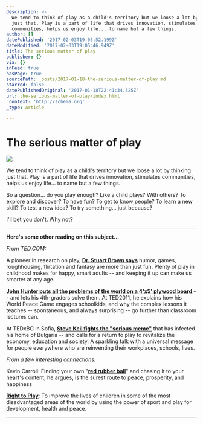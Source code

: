 ```yaml
---
description: >-
  We tend to think of play as a child's territory but we loose a lot by thinking
  just that. Play is a part of life that drives innovation, stimulates
  communities, helps us enjoy life... to name but a few things.
author: []
datePublished: '2017-02-03T19:05:52.199Z'
dateModified: '2017-02-03T19:05:46.949Z'
title: The serious matter of play
publisher: {}
via: {}
inFeed: true
hasPage: true
sourcePath: _posts/2017-01-18-the-serious-matter-of-play.md
starred: false
datePublishedOriginal: '2017-01-18T22:41:34.325Z'
url: the-serious-matter-of-play/index.html
_context: 'http://schema.org'
_type: Article

---
```

# The serious matter of play
![](https://the-grid-user-content.s3-us-west-2.amazonaws.com/45909f9a-7064-4dc3-9703-df4e13dbbf19.png)

We tend to think of play as a child's territory but we loose a lot by thinking just that. Play is a part of life that drives innovation, stimulates communities, helps us enjoy life... to name but a few things.

So a question... do you play enough? Like a child plays? With others? To explore and discover? To have fun? To get to know people? To learn a new skill? To test a new idea? To try something... just because?

I'll bet you don't. Why not?

---

**Here's some other reading on this subject...**

_From TED.COM:_

A pioneer in research on play, **[Dr. Stuart Brown says][0]** humor, games, roughhousing, flirtation and fantasy are more than just fun. Plenty of play in childhood makes for happy, smart adults -- and keeping it up can make us smarter at any age.

**[John Hunter puts all the problems of the world on a 4'x5' plywood board ][1]**-- and lets his 4th-graders solve them. At TED2011, he explains how his World Peace Game engages schoolkids, and why the complex lessons it teaches -- spontaneous, and always surprising -- go further than classroom lectures can.

At TEDxBG in Sofia, **[Steve Keil fights the "serious meme"][2]** that has infected his home of Bulgaria -- and calls for a return to play to revitalize the economy, education and society. A sparkling talk with a universal message for people everywhere who are reinventing their workplaces, schools, lives.

_From a few interesting connections:_

Kevin Carroll: Finding your own "**[red rubber ball][3]**" and chasing it to your heart's content, he argues, is the surest route to peace, prosperity, and happiness

**[Right to Play][4]**: To improve the lives of children in some of the most disadvantaged areas of the world by using the power of sport and play for development, health and peace.

---



[0]: http://www.ted.com/talks/stuart_brown_says_play_is_more_than_fun_it_s_vital?language=en
[1]: http://www.ted.com/talks/john_hunter_on_the_world_peace_game
[2]: http://www.ted.com/talks/steve_keil_a_manifesto_for_play_for_bulgaria_and_beyond
[3]: http://v4.kevincarrollkatalyst.com/books
[4]: http://www.righttoplay.com/
